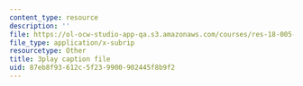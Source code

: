 ```yaml
---
content_type: resource
description: ''
file: https://ol-ocw-studio-app-qa.s3.amazonaws.com/courses/res-18-005-highlights-of-calculus-spring-2010/87eb8f93612c5f239900902445f8b9f2_4PBYm3FuUNQ.vtt
file_type: application/x-subrip
resourcetype: Other
title: 3play caption file
uid: 87eb8f93-612c-5f23-9900-902445f8b9f2
---
```

